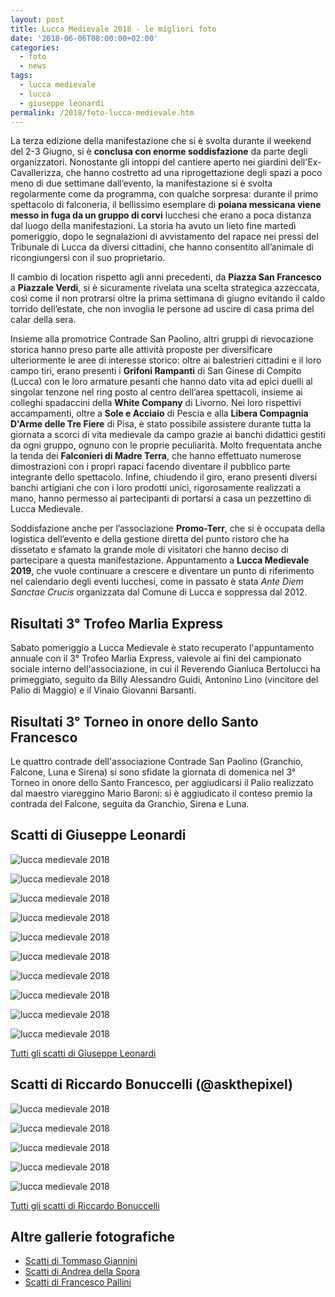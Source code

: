 ```yaml
---
layout: post
title: Lucca Medievale 2018 - le migliori foto
date: '2018-06-06T08:00:00+02:00'
categories:
  - foto
  - news
tags:
  - lucca medievale
  - lucca
  - giuseppe leonardi
permalink: /2018/foto-lucca-medievale.htm
---
```


La terza edizione della manifestazione che si è svolta durante il weekend del
2-3 Giugno, si è **conclusa con enorme soddisfazione** da parte degli
organizzatori. Nonostante gli intoppi del cantiere aperto nei giardini
dell'Ex-Cavallerizza, che hanno costretto ad una riprogettazione degli spazi a
poco meno di due settimane dall’evento, la manifestazione si è svolta
regolarmente come da programma, con qualche sorpresa: durante il primo
spettacolo di falconeria, il bellissimo esemplare di **poiana messicana viene
messo in fuga da un gruppo di corvi** lucchesi che erano a poca distanza dal luogo
della manifestazioni. La storia ha avuto un lieto fine martedì pomeriggio, dopo
le segnalazioni di avvistamento del rapace nei pressi del Tribunale di Lucca da
diversi cittadini, che hanno consentito all’animale di ricongiungersi con il suo
proprietario.

<!-- more -->

Il cambio di location rispetto agli anni precedenti, da **Piazza San Francesco** a
**Piazzale Verdi**, si è sicuramente rivelata una scelta strategica azzeccata, così
come il non protrarsi oltre la prima settimana di giugno evitando il caldo
torrido dell’estate, che non invoglia le persone ad uscire di casa prima del
calar della sera.

Insieme alla promotrice Contrade San Paolino, altri gruppi di rievocazione
storica hanno preso parte alle attività proposte per diversificare ulteriormente
le aree di interesse storico: oltre ai balestrieri cittadini e il loro campo
tiri, erano presenti i **Grifoni Rampanti** di San Ginese di Compito (Lucca) con
le loro armature pesanti che hanno dato vita ad epici duelli al singolar tenzone
nel ring posto al centro dell’area spettacoli, insieme ai colleghi spadaccini
della **White Company** di Livorno. Nei loro rispettivi accampamenti, oltre a
**Sole e Acciaio** di Pescia e alla **Libera Compagnia D'Arme delle Tre Fiere**
di Pisa, è stato possibile assistere durante tutta la giornata a scorci di vita
medievale da campo grazie ai banchi didattici gestiti da ogni gruppo, ognuno con
le proprie peculiarità. Molto frequentata anche la tenda dei **Falconieri di
Madre Terra**, che hanno effettuato numerose dimostrazioni con i propri rapaci
facendo diventare il pubblico parte integrante dello spettacolo. Infine,
chiudendo il giro, erano presenti diversi banchi artigiani che con i loro
prodotti unici, rigorosamente realizzati a mano, hanno permesso ai partecipanti
di portarsi a casa un pezzettino di Lucca Medievale.

Soddisfazione anche per l’associazione **Promo-Terr**, che si è occupata della
logistica dell’evento e della gestione diretta del punto ristoro che ha
dissetato e sfamato la grande mole di visitatori che hanno deciso di partecipare
a questa manifestazione. Appuntamento a **Lucca Medievale 2019**, che vuole
continuare a crescere e diventare un punto di riferimento nel calendario degli
eventi lucchesi, come in passato è stata *Ante Diem Sanctae Crucis* organizzata
dal Comune di Lucca e soppressa dal 2012.

## Risultati 3° Trofeo Marlia Express

Sabato pomeriggio a Lucca Medievale è stato recuperato l'appuntamento annuale
con il 3° Trofeo Marlia Express, valevole ai fini del campionato sociale interno
dell'associazione, in cui il Reverendo Gianluca Bertolucci ha primeggiato,
seguito da Billy Alessandro Guidi, Antonino Lino (vincitore del Palio di Maggio)
e il Vinaio Giovanni Barsanti.

## Risultati 3° Torneo in onore dello Santo Francesco

Le quattro contrade dell'associazione Contrade San Paolino (Granchio, Falcone,
Luna e Sirena) si sono sfidate la giornata di domenica nel 3° Torneo in onore
dello Santo Francesco, per aggiudicarsi il Palio realizzato dal maestro
viareggino Mario Baroni: si è aggiudicato il conteso premio la contrada del
Falcone, seguita da Granchio, Sirena e Luna.

## Scatti di Giuseppe Leonardi

![lucca medievale 2018](/assets/images/2018/lucca-medievale/leonardi_1.jpg)

![lucca medievale 2018](/assets/images/2018/lucca-medievale/leonardi_2.jpg)

![lucca medievale 2018](/assets/images/2018/lucca-medievale/leonardi_3.jpg)

![lucca medievale 2018](/assets/images/2018/lucca-medievale/leonardi_4.jpg)

![lucca medievale 2018](/assets/images/2018/lucca-medievale/leonardi_5.jpg)

![lucca medievale 2018](/assets/images/2018/lucca-medievale/leonardi_6.jpg)

![lucca medievale 2018](/assets/images/2018/lucca-medievale/leonardi_7.jpg)

![lucca medievale 2018](/assets/images/2018/lucca-medievale/leonardi_8.jpg)

![lucca medievale 2018](/assets/images/2018/lucca-medievale/leonardi_9.jpg)

![lucca medievale 2018](/assets/images/2018/lucca-medievale/leonardi_10.jpg)

[Tutti gli scatti di Giuseppe Leonardi](https://photos.app.goo.gl/rYBy4dJ9TUD31QxA3)

## Scatti di Riccardo Bonuccelli (@askthepixel)

![lucca medievale 2018](/assets/images/2018/lucca-medievale/askthepixel_01.jpg)

![lucca medievale 2018](/assets/images/2018/lucca-medievale/askthepixel_02.jpg)

![lucca medievale 2018](/assets/images/2018/lucca-medievale/askthepixel_03.jpg)

![lucca medievale 2018](/assets/images/2018/lucca-medievale/askthepixel_04.jpg)

![lucca medievale 2018](/assets/images/2018/lucca-medievale/askthepixel_05.jpg)

[Tutti gli scatti di Riccardo Bonuccelli](https://photos.app.goo.gl/YgxETn3ZVmzddxDG6)

## Altre gallerie fotografiche

* [Scatti di Tommaso Giannini](https://photos.app.goo.gl/GsSJ2Kd6KBZPxVLm8)
* [Scatti di Andrea della Spora](https://photos.app.goo.gl/rOgVXxYDhnxjTbb02)
* [Scatti di Francesco Pallini](https://photos.app.goo.gl/6sKqhrRPbygWLciw2)
